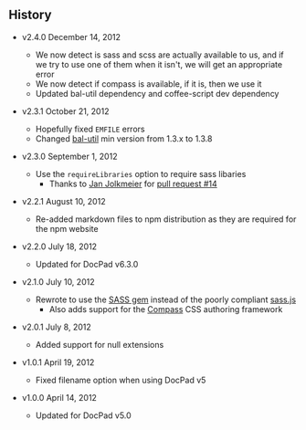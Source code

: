 ## History

- v2.4.0 December 14, 2012
	- We now detect is sass and scss are actually available to us, and if we try to use one of them when it isn't, we will get an appropriate error
	- We now detect if compass is available, if it is, then we use it
	- Updated bal-util dependency and coffee-script dev dependency
 
- v2.3.1 October 21, 2012
	- Hopefully fixed `EMFILE` errors
	- Changed [bal-util](http://balupton.com/project/bal-util) min version from 1.3.x to 1.3.8

- v2.3.0 September 1, 2012
	- Use the `requireLibraries` option to require sass libaries
		- Thanks to [Jan Jolkmeier](https://github.com/jouz) for [pull request #14](https://github.com/bevry/docpad-extras/pull/14)

- v2.2.1 August 10, 2012
	- Re-added markdown files to npm distribution as they are required for the npm website

- v2.2.0 July 18, 2012
	- Updated for DocPad v6.3.0

- v2.1.0 July 10, 2012
	- Rewrote to use the [SASS gem](http://rubygems.org/gems/sass/) instead of the poorly compliant [sass.js](https://github.com/visionmedia/sass.js)
		 - Also adds support for the [Compass](http://compass-style.org/) CSS authoring framework

- v2.0.1 July 8, 2012
	- Added support for null extensions

- v1.0.1 April 19, 2012
	- Fixed filename option when using DocPad v5

- v1.0.0 April 14, 2012
	- Updated for DocPad v5.0
